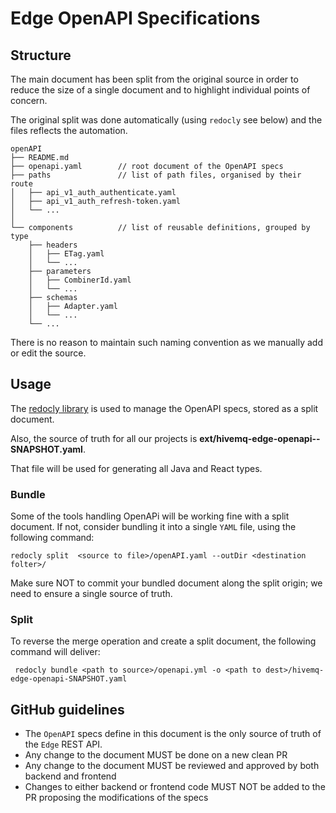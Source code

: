 # Edge OpenAPI Specifications

## Structure 

The main document has been split from the original source in order to reduce the size of a single document and to highlight individual points of concern. 

The original split was done automatically (using `redocly` see below) and the files reflects the automation. 

```
openAPI             
├── README.md
├── openapi.yaml        // root document of the OpenAPI specs
├── paths               // list of path files, organised by their route
│   ├── api_v1_auth_authenticate.yaml
│   ├── api_v1_auth_refresh-token.yaml
│   └── ...
│
└── components          // list of reusable definitions, grouped by type
    ├── headers
    │   ├── ETag.yaml
    │   └── ...
    ├── parameters
    │   ├── CombinerId.yaml
    │   └── ...
    ├── schemas
    │   ├── Adapter.yaml
    │   └── ...
    └── ...
```

There is no reason to maintain such naming convention as we manually add or edit the source.  

## Usage
The [redocly library](https://redocly.com/) is used to manage the OpenAPI specs, stored as a split document. 

Also, the source of truth for all our projects is **ext/hivemq-edge-openapi-<VERSION>-SNAPSHOT.yaml**.

That file will be used for generating all Java and React types.

### Bundle
Some of the tools handling OpenAPi will be working fine with a split document.
If not, consider bundling it into a single `YAML` file, using the following command:

```shell
redocly split  <source to file>/openAPI.yaml --outDir <destination folter>/
```

Make sure NOT to commit your bundled document along the split origin; we need to ensure a single source of truth. 

### Split 
To reverse the merge operation and create a split document, the following command will deliver: 

```shell
 redocly bundle <path to source>/openapi.yml -o <path to dest>/hivemq-edge-openapi-SNAPSHOT.yaml
```

## GitHub guidelines
- The `OpenAPI` specs define in this document is the only source of truth of the `Edge` REST API.
- Any change to the document MUST be done on a new clean PR
- Any change to the document MUST be reviewed and approved by both backend and frontend
- Changes to either backend or frontend code MUST NOT be added to the PR proposing the modifications of the specs
